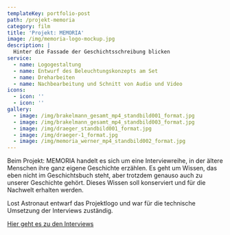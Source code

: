 ```yaml
---
templateKey: portfolio-post
path: /projekt-memoria
category: film
title: 'Projekt: MEMORIA'
image: /img/memoria-logo-mockup.jpg
description: |
  Hinter die Fassade der Geschichtsschreibung blicken
service:
  - name: Logogestaltung
  - name: Entwurf des Beleuchtungskonzepts am Set
  - name: Dreharbeiten
  - name: Nachbearbeitung und Schnitt von Audio und Video
icons:
  - icon: ''
  - icon: ''
gallery:
  - image: /img/brakelmann_gesamt_mp4_standbild001_format.jpg
  - image: /img/brakelmann_gesamt_mp4_standbild003_format.jpg
  - image: /img/draeger_standbild001_format.jpg
  - image: /img/draeger-1_format.jpg
  - image: /img/memoria_werner_mp4_standbild002_format.jpg
---
```

Beim Projekt: MEMORIA handelt es sich um eine Interviewreihe, in der ältere Menschen ihre ganz eigene Geschichte erzählen. Es geht um Wissen, das eben nicht im Geschichtsbuch steht, aber trotzdem genauso auch zu unserer Geschichte gehört. Dieses Wissen soll konserviert und für die Nachwelt erhalten werden. 

Lost Astronaut entwarf das Projektlogo und war für die technische Umsetzung der Interviews zuständig.

[Hier geht es zu den Interviews](https://www.youtube.com/channel/UCJp5evplNHvly-puLyLlXjg)
